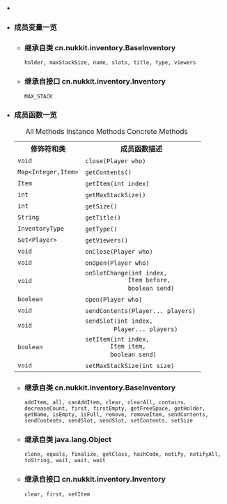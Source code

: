 <div class="summary">
<ul class="blockList">
<li class="blockList">  
<li class="blockList"><a name="field.summary">
<!--   -->
</a>
<h3>成员变量一览</h3>
<ul class="blockList">
<li class="blockList"><a name="fields.inherited.from.class.cn.nukkit.inventory.BaseInventory">
<!--   -->
</a>
<h3>继承自类 cn.nukkit.inventory.<a  title="class in cn.nukkit.inventory">BaseInventory</a></h3>
<code><a >holder</a>, <a >maxStackSize</a>, <a >name</a>, <a >slots</a>, <a >title</a>, <a >type</a>, <a >viewers</a></code></li>
</ul>
<ul class="blockList">
<li class="blockList"><a name="fields.inherited.from.class.cn.nukkit.inventory.Inventory">
<!--   -->
</a>
<h3>继承自接口 cn.nukkit.inventory.<a  title="interface in cn.nukkit.inventory">Inventory</a></h3>
<code><a >MAX_STACK</a></code></li>
</ul>
</li>
</ul>
<!-- ========== METHOD SUMMARY =========== -->
<ul class="blockList">
<li class="blockList"><a name="method.summary">
<!--   -->
</a>
<h3>成员函数一览</h3>
<table class="memberSummary" border="0" cellpadding="3" cellspacing="0" summary="Method Summary table, listing methods, and an explanation">
<caption><span id="t0" class="activeTableTab"><span>All Methods</span><span class="tabEnd"> </span></span><span id="t2" class="tableTab"><span><a >Instance Methods</a></span><span class="tabEnd"> </span></span><span id="t4" class="tableTab"><span><a >Concrete Methods</a></span><span class="tabEnd"> </span></span></caption>
<tr>
<th>修饰符和类</th>
<th>成员函数描述</th>
</tr>
<tr id="i0" class="altColor">
<td class="colFirst"><code>void</code></td>
<td class="colLast"><code><span class="memberNameLink"><a >close</a></span>(<a  title="class in cn.nukkit">Player</a> who)</code> </td>
</tr>
<tr id="i1" class="rowColor">
<td class="colFirst"><code><a  title="class or interface in java.util">Map</a>&lt;<a  title="class or interface in java.lang">Integer</a>,<a  title="class in cn.nukkit.item">Item</a>&gt;</code></td>
<td class="colLast"><code><span class="memberNameLink"><a >getContents</a></span>()</code> </td>
</tr>
<tr id="i2" class="altColor">
<td class="colFirst"><code><a  title="class in cn.nukkit.item">Item</a></code></td>
<td class="colLast"><code><span class="memberNameLink"><a >getItem</a></span>(int index)</code> </td>
</tr>
<tr id="i3" class="rowColor">
<td class="colFirst"><code>int</code></td>
<td class="colLast"><code><span class="memberNameLink"><a >getMaxStackSize</a></span>()</code> </td>
</tr>
<tr id="i4" class="altColor">
<td class="colFirst"><code>int</code></td>
<td class="colLast"><code><span class="memberNameLink"><a >getSize</a></span>()</code> </td>
</tr>
<tr id="i5" class="rowColor">
<td class="colFirst"><code><a  title="class or interface in java.lang">String</a></code></td>
<td class="colLast"><code><span class="memberNameLink"><a >getTitle</a></span>()</code> </td>
</tr>
<tr id="i6" class="altColor">
<td class="colFirst"><code><a  title="enum in cn.nukkit.inventory">InventoryType</a></code></td>
<td class="colLast"><code><span class="memberNameLink"><a >getType</a></span>()</code> </td>
</tr>
<tr id="i7" class="rowColor">
<td class="colFirst"><code><a  title="class or interface in java.util">Set</a>&lt;<a  title="class in cn.nukkit">Player</a>&gt;</code></td>
<td class="colLast"><code><span class="memberNameLink"><a >getViewers</a></span>()</code> </td>
</tr>
<tr id="i8" class="altColor">
<td class="colFirst"><code>void</code></td>
<td class="colLast"><code><span class="memberNameLink"><a >onClose</a></span>(<a  title="class in cn.nukkit">Player</a> who)</code> </td>
</tr>
<tr id="i9" class="rowColor">
<td class="colFirst"><code>void</code></td>
<td class="colLast"><code><span class="memberNameLink"><a >onOpen</a></span>(<a  title="class in cn.nukkit">Player</a> who)</code> </td>
</tr>
<tr id="i10" class="altColor">
<td class="colFirst"><code>void</code></td>
<td class="colLast"><code><span class="memberNameLink"><a >onSlotChange</a></span>(int index,
            <a  title="class in cn.nukkit.item">Item</a> before,
            boolean send)</code> </td>
</tr>
<tr id="i11" class="rowColor">
<td class="colFirst"><code>boolean</code></td>
<td class="colLast"><code><span class="memberNameLink"><a >open</a></span>(<a  title="class in cn.nukkit">Player</a> who)</code> </td>
</tr>
<tr id="i12" class="altColor">
<td class="colFirst"><code>void</code></td>
<td class="colLast"><code><span class="memberNameLink"><a >sendContents</a></span>(<a  title="class in cn.nukkit">Player</a>... players)</code> </td>
</tr>
<tr id="i13" class="rowColor">
<td class="colFirst"><code>void</code></td>
<td class="colLast"><code><span class="memberNameLink"><a >sendSlot</a></span>(int index,
        <a  title="class in cn.nukkit">Player</a>... players)</code> </td>
</tr>
<tr id="i14" class="altColor">
<td class="colFirst"><code>boolean</code></td>
<td class="colLast"><code><span class="memberNameLink"><a >setItem</a></span>(int index,
       <a  title="class in cn.nukkit.item">Item</a> item,
       boolean send)</code> </td>
</tr>
<tr id="i15" class="rowColor">
<td class="colFirst"><code>void</code></td>
<td class="colLast"><code><span class="memberNameLink"><a >setMaxStackSize</a></span>(int size)</code> </td>
</tr>
</table>
<ul class="blockList">
<li class="blockList"><a name="methods.inherited.from.class.cn.nukkit.inventory.BaseInventory">
<!--   -->
</a>
<h3>继承自类 cn.nukkit.inventory.<a  title="class in cn.nukkit.inventory">BaseInventory</a></h3>
<code><a >addItem</a>, <a >all</a>, <a >canAddItem</a>, <a >clear</a>, <a >clearAll</a>, <a >contains</a>, <a >decreaseCount</a>, <a >first</a>, <a >firstEmpty</a>, <a >getFreeSpace</a>, <a >getHolder</a>, <a >getName</a>, <a >isEmpty</a>, <a >isFull</a>, <a >remove</a>, <a >removeItem</a>, <a >sendContents</a>, <a >sendContents</a>, <a >sendSlot</a>, <a >sendSlot</a>, <a >setContents</a>, <a >setSize</a></code></li>
</ul>
<ul class="blockList">
<li class="blockList"><a name="methods.inherited.from.class.java.lang.Object">
<!--   -->
</a>
<h3>继承自类 java.lang.<a  title="class or interface in java.lang">Object</a></h3>
<code><a  title="class or interface in java.lang">clone</a>, <a  title="class or interface in java.lang">equals</a>, <a  title="class or interface in java.lang">finalize</a>, <a  title="class or interface in java.lang">getClass</a>, <a  title="class or interface in java.lang">hashCode</a>, <a  title="class or interface in java.lang">notify</a>, <a  title="class or interface in java.lang">notifyAll</a>, <a  title="class or interface in java.lang">toString</a>, <a  title="class or interface in java.lang">wait</a>, <a  title="class or interface in java.lang">wait</a>, <a  title="class or interface in java.lang">wait</a></code></li>
</ul>
<ul class="blockList">
<li class="blockList"><a name="methods.inherited.from.class.cn.nukkit.inventory.Inventory">
<!--   -->
</a>
<h3>继承自接口 cn.nukkit.inventory.<a  title="interface in cn.nukkit.inventory">Inventory</a></h3>
<code><a >clear</a>, <a >first</a>, <a >setItem</a></code></li>
</ul>
</li>
</ul>
</li>
</ul>
</div>
